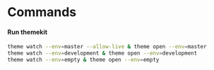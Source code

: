 # Commands

#### Run themekit
```bash
theme watch --env=master --allow-live & theme open --env=master
theme watch --env=development & theme open --env=development
theme watch --env=empty & theme open --env=empty
```